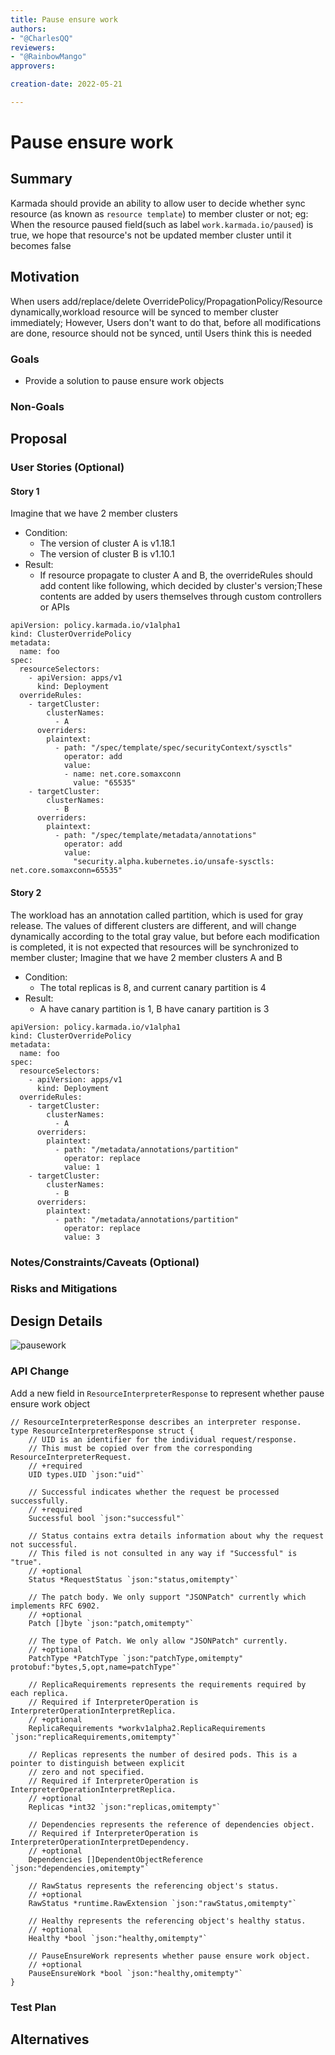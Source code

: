 ```yaml
---
title: Pause ensure work
authors:
- "@CharlesQQ"
reviewers:
- "@RainbowMango"
approvers:

creation-date: 2022-05-21

---
```


# Pause ensure work

## Summary
Karmada should provide an ability to allow user to decide whether sync resource (as known as `resource template`) to member cluster or not; 
eg: When the resource  paused field(such as label `work.karmada.io/paused`)  is true, we hope that resource's not be updated member cluster until it becomes false

## Motivation
When users add/replace/delete OverridePolicy/PropagationPolicy/Resource dynamically,workload resource will be synced to member cluster immediately; However,
Users don't want to do that, before all modifications are done, resource should not be synced, until Users think this is needed  

### Goals

- Provide a solution to pause ensure work objects

### Non-Goals


## Proposal

### User Stories (Optional)

<!--
Detail the things that people will be able to do if this KEP is implemented.
Include as much detail as possible so that people can understand the "how" of
the system. The goal here is to make this feel real for users without getting
bogged down.
-->

#### Story 1
Imagine that we have 2 member clusters
- Condition:
    - The version of cluster A is v1.18.1
    - The version of cluster B is v1.10.1
- Result:
    - If resource propagate to cluster A and B, the overrideRules should add content like following, which decided by cluster's version;These contents are added by users themselves through custom controllers or APIs
```
apiVersion: policy.karmada.io/v1alpha1
kind: ClusterOverridePolicy
metadata:
  name: foo
spec:
  resourceSelectors:
    - apiVersion: apps/v1
      kind: Deployment
  overrideRules:
    - targetCluster:
        clusterNames:
          - A
      overriders:
        plaintext:
          - path: "/spec/template/spec/securityContext/sysctls"
            operator: add
            value:
            - name: net.core.somaxconn
              value: "65535"
    - targetCluster:
        clusterNames:
          - B
      overriders:
        plaintext:
          - path: "/spec/template/metadata/annotations"
            operator: add
            value:
              "security.alpha.kubernetes.io/unsafe-sysctls: net.core.somaxconn=65535"

```

#### Story 2
The workload has an annotation called partition, which is used for gray release. The values of different clusters are different, and will change dynamically according to the total gray value, but before each modification is completed, it is not expected that resources will be synchronized to member cluster;
Imagine that we have 2 member clusters A and B
- Condition:
  - The total replicas is 8, and current canary partition is 4
- Result:
  - A have canary partition is 1, B have canary partition is 3
```
apiVersion: policy.karmada.io/v1alpha1
kind: ClusterOverridePolicy
metadata:
  name: foo
spec:
  resourceSelectors:
    - apiVersion: apps/v1
      kind: Deployment
  overrideRules:
    - targetCluster:
        clusterNames:
          - A
      overriders:
        plaintext:
          - path: "/metadata/annotations/partition"
            operator: replace
            value: 1
    - targetCluster:
        clusterNames:
          - B
      overriders:
        plaintext:
          - path: "/metadata/annotations/partition"
            operator: replace
            value: 3
```
### Notes/Constraints/Caveats (Optional)

### Risks and Mitigations

## Design Details

![pausework](pausework.png)

### API Change
Add a new field in `ResourceInterpreterResponse` to represent whether pause ensure work object
```
// ResourceInterpreterResponse describes an interpreter response.
type ResourceInterpreterResponse struct {
	// UID is an identifier for the individual request/response.
	// This must be copied over from the corresponding ResourceInterpreterRequest.
	// +required
	UID types.UID `json:"uid"`

	// Successful indicates whether the request be processed successfully.
	// +required
	Successful bool `json:"successful"`

	// Status contains extra details information about why the request not successful.
	// This filed is not consulted in any way if "Successful" is "true".
	// +optional
	Status *RequestStatus `json:"status,omitempty"`

	// The patch body. We only support "JSONPatch" currently which implements RFC 6902.
	// +optional
	Patch []byte `json:"patch,omitempty"`

	// The type of Patch. We only allow "JSONPatch" currently.
	// +optional
	PatchType *PatchType `json:"patchType,omitempty" protobuf:"bytes,5,opt,name=patchType"`

	// ReplicaRequirements represents the requirements required by each replica.
	// Required if InterpreterOperation is InterpreterOperationInterpretReplica.
	// +optional
	ReplicaRequirements *workv1alpha2.ReplicaRequirements `json:"replicaRequirements,omitempty"`

	// Replicas represents the number of desired pods. This is a pointer to distinguish between explicit
	// zero and not specified.
	// Required if InterpreterOperation is InterpreterOperationInterpretReplica.
	// +optional
	Replicas *int32 `json:"replicas,omitempty"`

	// Dependencies represents the reference of dependencies object.
	// Required if InterpreterOperation is InterpreterOperationInterpretDependency.
	// +optional
	Dependencies []DependentObjectReference `json:"dependencies,omitempty"`

	// RawStatus represents the referencing object's status.
	// +optional
	RawStatus *runtime.RawExtension `json:"rawStatus,omitempty"`

	// Healthy represents the referencing object's healthy status.
	// +optional
	Healthy *bool `json:"healthy,omitempty"`
	
	// PauseEnsureWork represents whether pause ensure work object.
	// +optional
	PauseEnsureWork *bool `json:"healthy,omitempty"`
}
```

### Test Plan

## Alternatives
